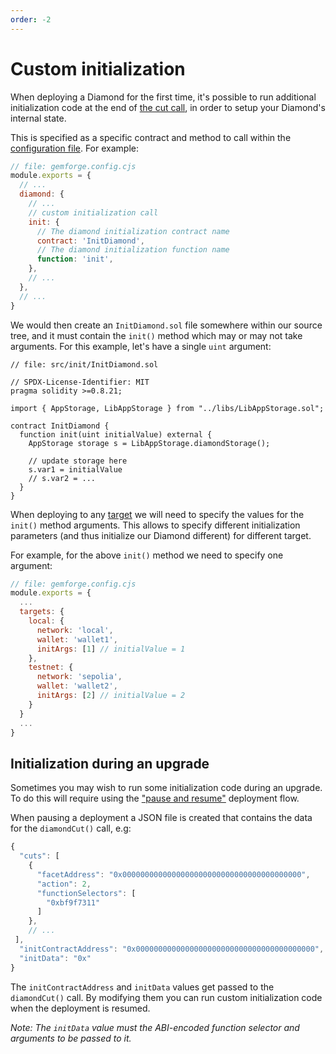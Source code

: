 ```yaml
---
order: -2
---
```


# Custom initialization

When deploying a Diamond for the first time, it's possible to run additional initialization code at the end of [the cut call](https://github.com/mudgen/diamond-2/blob/master/contracts/facets/DiamondCutFacet.sol#L20), in order to setup your Diamond's internal state.

This is specified as a specific contract and method to call within the [configuration file](../configuration/diamond.md). For example:

```js
// file: gemforge.config.cjs
module.exports = {
  // ...
  diamond: {
    // ...
    // custom initialization call
    init: {
      // The diamond initialization contract name
      contract: 'InitDiamond',
      // The diamond initialization function name
      function: 'init',
    },  
    // ...
  },
  // ...
}
```

We would then create an `InitDiamond.sol` file somewhere within our source tree, and it must contain the `init()` method which may or may not take arguments. For this example, let's have a single `uint` argument:

```solidity
// file: src/init/InitDiamond.sol

// SPDX-License-Identifier: MIT
pragma solidity >=0.8.21;

import { AppStorage, LibAppStorage } from "../libs/LibAppStorage.sol";

contract InitDiamond {
  function init(uint initialValue) external {
    AppStorage storage s = LibAppStorage.diamondStorage();

    // update storage here
    s.var1 = initialValue
    // s.var2 = ...
  }
}
```

When deploying to any [target](../configuration/targets.md) we will need to specify the values for the `init()` method arguments. This allows to specify different initialization parameters (and thus initialize our Diamond different) for different target.

For example, for the above `init()` method we need to specify one argument:

```js
// file: gemforge.config.cjs
module.exports = {
  ...
  targets: {
    local: {
      network: 'local',
      wallet: 'wallet1',
      initArgs: [1] // initialValue = 1
    },
    testnet: {
      network: 'sepolia',
      wallet: 'wallet2',
      initArgs: [2] // initialValue = 2
    }
  }
  ...
}
```

## Initialization during an upgrade

Sometimes you may wish to run some initialization code during an upgrade. To do this will require using the ["pause and resume"](../commands/deploy.md) deployment flow. 

When pausing a deployment a JSON file is created that contains the data for the `diamondCut()` call, e.g:

```js
{
  "cuts": [
    {
      "facetAddress": "0x0000000000000000000000000000000000000000",
      "action": 2,
      "functionSelectors": [
        "0xbf9f7311"
      ]
    },
    // ...
 ],
  "initContractAddress": "0x0000000000000000000000000000000000000000",
  "initData": "0x"
}
```

The `initContractAddress` and `initData` values get passed to the `diamondCut()` call. By modifying them you can run custom initialization code when the deployment is resumed. 

_Note: The `initData` value must the ABI-encoded function selector and arguments to be passed to it._